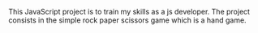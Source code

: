 This JavaScript project is to train my skills as a js developer.
The project consists in the simple rock paper scissors game which is a hand game.